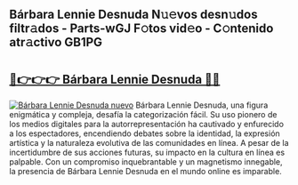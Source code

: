 ## Bárbara Lennie Desnuda N𝚞𝚎vos desn𝚞dos filtr𝚊dos - Parts-wGJ F𝚘tos vid𝚎o - C𝚘ntenido atr𝚊ctivo GB1PG

# <h2><a href="http://mb8jg4.tromn.icu/?c=B%c3%a1rbara+Lennie+Desnuda">🔗👉👉👉 Bárbara Lennie Desnuda 🔗🔗</a></h2>

[![Bárbara Lennie Desnuda nuevo](https://i.imgur.com/pEAQMta.gif)](http://mb8jg4.tromn.icu/?c=B%c3%a1rbara+Lennie+Desnuda)
Bárbara Lennie Desnuda, una figura enigmática y compleja, desafía la categorización fácil. Su uso pionero de los medios digitales para la autorrepresentación ha cautivado y enfurecido a los espectadores, encendiendo debates sobre la identidad, la expresión artística y la naturaleza evolutiva de las comunidades en línea. A pesar de la incertidumbre de sus acciones futuras, su impacto en la cultura en línea es palpable. Con un compromiso inquebrantable y un magnetismo innegable, la presencia de Bárbara Lennie Desnuda en el mundo online es imparable.
